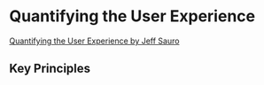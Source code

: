 # Quantifying the User Experience
[Quantifying the User Experience by Jeff Sauro](https://www.amazon.com/dp/0128023082/)
## Key Principles
